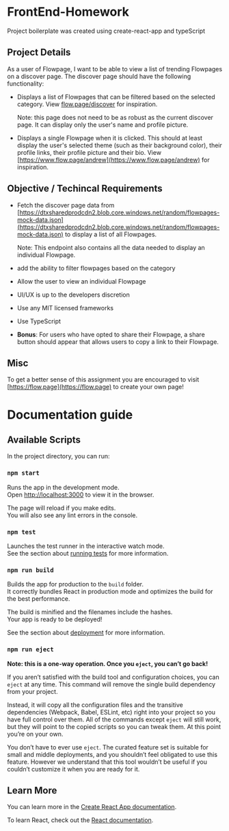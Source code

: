 # FrontEnd-Homework

Project boilerplate was created using create-react-app and typeScript

## Project Details

As a user of Flowpage, I want to be able to view a list of trending Flowpages on a discover page. The discover page should have the following functionality:

- Displays a list of Flowpages that can be filtered based on the selected category. View [flow.page/discover](flow.page/discover) for inspiration.
    
    Note: this page does not need to be as robust as the current discover page. It can display only the user's name and profile picture.
- Displays a single Flowpage when it is clicked. This should at least display the user's selected theme (such as their background color), their profile links, their profile picture and their bio. View [https://www.flow.page/andrew](https://www.flow.page/andrew) for inspiration.

## Objective / Techincal Requirements

- Fetch the discover page data from [https://dtxsharedprodcdn2.blob.core.windows.net/random/flowpages-mock-data.json](https://dtxsharedprodcdn2.blob.core.windows.net/random/flowpages-mock-data.json) to display a list of all Flowpages.

    Note: This endpoint also contains all the data needed to display an individual Flowpage.
- add the ability to filter flowpages based on the category
- Allow the user to view an individual Flowpage
- UI/UX is up to the developers discretion
- Use any MIT licensed frameworks
- Use TypeScript
- **Bonus**: For users who have opted to share their Flowpage, a share button should appear that 
allows users to copy a link to their Flowpage.
## Misc

To get a better sense of this assignment you are encouraged to visit [https://flow.page](https://flow.page) to create your own page!

# Documentation guide

## Available Scripts

In the project directory, you can run:

### `npm start`

Runs the app in the development mode.<br />
Open [http://localhost:3000](http://localhost:3000) to view it in the browser.

The page will reload if you make edits.<br />
You will also see any lint errors in the console.

### `npm test`

Launches the test runner in the interactive watch mode.<br />
See the section about [running tests](https://facebook.github.io/create-react-app/docs/running-tests) for more information.

### `npm run build`

Builds the app for production to the `build` folder.<br />
It correctly bundles React in production mode and optimizes the build for the best performance.

The build is minified and the filenames include the hashes.<br />
Your app is ready to be deployed!

See the section about [deployment](https://facebook.github.io/create-react-app/docs/deployment) for more information.

### `npm run eject`

**Note: this is a one-way operation. Once you `eject`, you can’t go back!**

If you aren’t satisfied with the build tool and configuration choices, you can `eject` at any time. This command will remove the single build dependency from your project.

Instead, it will copy all the configuration files and the transitive dependencies (Webpack, Babel, ESLint, etc) right into your project so you have full control over them. All of the commands except `eject` will still work, but they will point to the copied scripts so you can tweak them. At this point you’re on your own.

You don’t have to ever use `eject`. The curated feature set is suitable for small and middle deployments, and you shouldn’t feel obligated to use this feature. However we understand that this tool wouldn’t be useful if you couldn’t customize it when you are ready for it.

## Learn More

You can learn more in the [Create React App documentation](https://facebook.github.io/create-react-app/docs/getting-started).

To learn React, check out the [React documentation](https://reactjs.org/).
